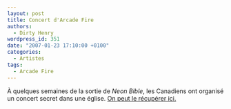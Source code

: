 ```yaml
---
layout: post
title: Concert d'Arcade Fire
authors:
  - Dirty Henry
wordpress_id: 351
date: "2007-01-23 17:10:00 +0100"
categories:
  - Artistes
tags:
  - Arcade Fire
---
```


À quelques semaines de la sortie de _Neon Bible_, les Canadiens ont organisé un
concert secret dans une église.
[On peut le récupérer ici.](http://podmodernisme.blogspot.com/2007/01/pour-ceux-qui-auraient-manqu-ce-fameux.html)
